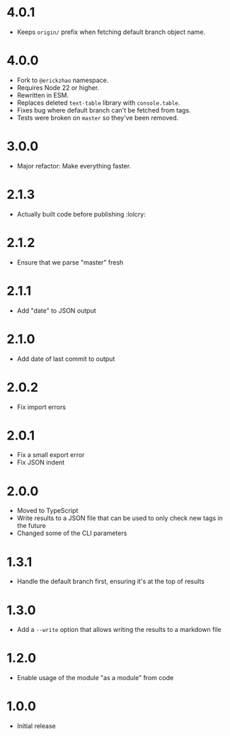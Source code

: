 # 4.0.1

- Keeps `origin/` prefix when fetching default branch object name.

# 4.0.0

- Fork to `@erickzhao` namespace.
- Requires Node 22 or higher.
- Rewritten in ESM.
- Replaces deleted `text-table` library with `console.table`.
- Fixes bug where default branch can't be fetched from tags.
- Tests were broken on `master` so they've been removed.

# 3.0.0

- Major refactor: Make everything faster.

# 2.1.3

- Actually built code before publishing :lolcry:

# 2.1.2

- Ensure that we parse "master" fresh

# 2.1.1

- Add "date" to JSON output

# 2.1.0

- Add date of last commit to output

# 2.0.2

- Fix import errors

# 2.0.1

- Fix a small export error
- Fix JSON indent

# 2.0.0

- Moved to TypeScript
- Write results to a JSON file that can be used to only check new tags in the future
- Changed some of the CLI parameters

# 1.3.1

- Handle the default branch first, ensuring it's at the top of results

# 1.3.0

- Add a `--write` option that allows writing the results to a markdown
  file

# 1.2.0

- Enable usage of the module "as a module" from code

# 1.0.0

- Initial release
